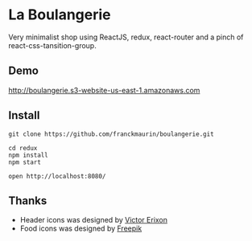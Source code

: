 # La Boulangerie

Very minimalist shop using ReactJS, redux, react-router and a pinch of react-css-tansition-group.

## Demo
http://boulangerie.s3-website-us-east-1.amazonaws.com

## Install
```
git clone https://github.com/franckmaurin/boulangerie.git

cd redux
npm install
npm start

open http://localhost:8080/
```

## Thanks
* Header icons was designed by [Victor Erixon](https://dribbble.com/victorerixon)
* Food icons was designed by [Freepik](http://www.freepik.com/free-photos-vectors/food)